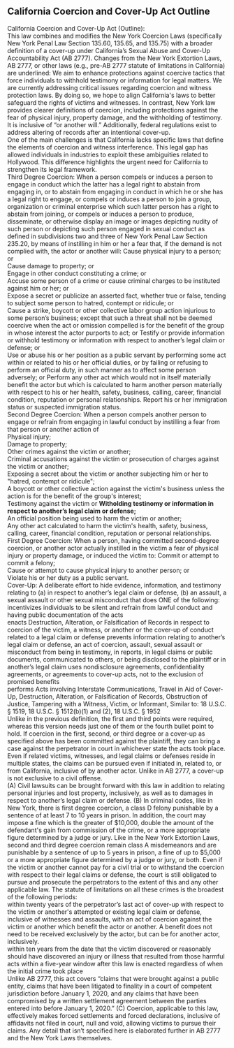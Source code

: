 ## California Coercion and Cover-Up Act Outline

California Coercion and Cover-Up Act (Outline):<br>
This law combines and modifies the New York Coercion Laws (specifically New York Penal Law Section 135.60, 135.65, and 135.75) with a broader definition of a cover-up under California’s Sexual Abuse and Cover-Up Accountability Act (AB 2777). Changes from the New York Extortion Laws, AB 2777, or other laws (e.g., pre-AB 2777 statute of limitations in California) are underlined:
We aim to enhance protections against coercive tactics that force individuals to withhold testimony or information for legal matters. We are currently addressing critical issues regarding coercion and witness protection laws. By doing so, we hope to align California's laws to better safeguard the rights of victims and witnesses. In contrast, New York law provides clearer definitions of coercion, including protections against the fear of physical injury, property damage, and the withholding of testimony. It is inclusive of “or another will.”
Additionally, federal regulations exist to address altering of records after an intentional cover-up.<br>
One of the main challenges is that California lacks specific laws that define the elements of coercion and witness interference. This legal gap has allowed individuals in industries to exploit these ambiguities related to Hollywood. 
This difference highlights the urgent need for California to strengthen its legal framework.<br>
Third Degree Coercion: When a person compels or induces a person to engage in conduct which the latter has a legal right to abstain from engaging in, or to abstain from engaging in conduct in which he or she has a legal right to engage, or compels or induces a person to join a group, organization or criminal enterprise which such latter person has a right to abstain from joining, or compels or induces a person to produce, disseminate, or otherwise display an image or images depicting nudity of such person or depicting such person engaged in sexual conduct as defined in subdivisions two and three of New York Penal Law Section 235.20, by means of instilling in him or her a fear that, if the demand is not complied with, the actor or another will:
Cause physical injury to a person; or<br>
Cause damage to property; or<br>
Engage in other conduct constituting a crime; or<br>
Accuse some person of a crime or cause criminal charges to be instituted against him or her; or<br>
Expose a secret or publicize an asserted fact, whether true or false, tending to subject some person to hatred, contempt or ridicule; or<br>
Cause a strike, boycott or other collective labor group action injurious to some person’s business; except that such a threat shall not be deemed coercive when the act or omission compelled is for the benefit of the group in whose interest the actor purports to act; or
Testify or provide information or withhold testimony or information with respect to another’s legal claim or defense; or<br>
Use or abuse his or her position as a public servant by performing some act within or related to his or her official duties, or by failing or refusing to perform an official duty, in such manner as to affect some person adversely; or
Perform any other act which would not in itself materially benefit the actor but which is calculated to harm another person materially with respect to his or her health, safety, business, calling, career, financial condition, reputation or personal relationships.
Report his or her immigration status or suspected immigration status.<br>
Second Degree Coercion: When a person compels another person to engage or refrain from engaging in lawful conduct by instilling a fear from that person or another action of
<br>Physical injury;<br>
Damage to property;<br>
Other crimes against the victim or another;<br>
Criminal accusations against the victim or prosecution of charges against the victim or another;<br>
Exposing a secret about the victim or another subjecting him or her to "hatred, contempt or ridicule";<br>
A boycott or other collective action against the victim's business unless the action is for the benefit of the group's interest;<br>
Testimony against the victim or <b>Witholding testinomy or information in respect to another’s legal claim or defense;</b><br>
An official position being used to harm the victim or another;<br>
Any other act calculated to harm the victim's health, safety, business, calling, career, financial condition, reputation or personal relationships.<br>
First Degree Coercion: When a person, having committed second-degree coercion, or another actor actually instilled in the victim a fear of physical injury or property damage, or induced the victim to:
Commit or attempt to commit a felony;<br>
Cause or attempt to cause physical injury to another person; or<br>
Violate his or her duty as a public servant.<br>
Cover-Up: A deliberate effort to hide evidence, information, and testimony relating to (a) in respect to another’s legal claim or defense, (b) an assault, a sexual assault or other sexual misconduct that does ONE of the following:
incentivizes individuals to be silent and refrain from lawful conduct and having public documentation of the acts<br>
enacts Destruction, Alteration, or Falsification of Records in respect to coercion of the victim, a witness, or another or the cover-up of conduct related to a legal claim or defense
prevents information relating to another’s legal claim or defense, an act of coercion, assault, sexual assault or misconduct from being in testimony, in reports, in legal claims or public documents, communicated to others, or being disclosed to the plaintiff or in another’s legal claim
uses nondisclosure agreements, confidentiality agreements, or agreements to cover-up acts, not to the exclusion of promised benefits<br>
performs Acts involving Interstate Communications, Travel in Aid of Cover-Up, Destruction, Alteration, or Falsification of Records, Obstruction of Justice, Tampering with a Witness, Victim, or Informant,
Similar to: 18 U.S.C. § 1519, 18 U.S.C. § 1512(b)(1) and (2), 18 U.S.C. § 1952<br>
Unlike in the previous definition, the first and third points were required, whereas this version needs just one of them or the fourth bullet point to hold.
If coercion in the first, second, or third degree or a cover-up as specified above has been committed against the plaintiff, they can bring a case against the perpetrator in court in whichever state the acts took place.
Even if related victims, witnesses, and legal claims or defenses reside in multiple states, the claims can be pursued even if initiated in, related to, or from California, inclusive of by another actor.
Unlike in AB 2777, a cover-up is not exclusive to a civil offense.<br>
(A) Civil lawsuits can be brought forward with this law in addition to relating personal injuries and lost property, inclusively, as well as to damages in respect to another’s legal claim or defense.
(B) In criminal codes, like in New York, there is first degree coercion, a class D felony punishable by a sentence of at least 7 to 10 years in prison. In addition, the court may impose a fine which is the greater of $10,000, double the amount of the defendant's gain from commission of the crime, or a more appropriate figure determined by a judge or jury.
Like in the New York Extortion Laws, second and third degree coercion remain class A misdemeanors and are punishable by a sentence of up to 5 years in prison, a fine of up to $5,000 or a more appropriate figure determined by a judge or jury, or both.
Even if the victim or another cannot pay for a civil trial or to withstand the coercion with respect to their legal claims or defense, the court is still obligated to pursue and prosecute the perpetrators to the extent of this and any other applicable law.
The statute of limitations on all these crimes is the broadest of the following periods:<br>
within twenty years of the perpetrator’s last act of cover-up with respect to the victim or another's attempted or existing legal claim or defense, inclusive of witnesses and assaults, with an act of coercion against the victim or another which benefit the actor or another.
A benefit does not need to be received exclusively by the actor, but can be for another actor, inclusively.<br>
within ten years from the date that the victim discovered or reasonably should have discovered an injury or illness that resulted from those harmful acts
within a five-year window after this law is enacted regardless of when the initial crime took place<br>
Unlike AB 2777, this act covers “claims that were brought against a public entity, claims that have been litigated to finality in a court of competent jurisdiction before January 1, 2020, and any claims that have been compromised by a written settlement agreement between the parties entered into before January 1, 2020.”
(C) Coercion, applicable to this law, effectively makes forced settlements and forced declarations, inclusive of affidavits not filed in court, null and void, allowing victims to pursue their claims.
Any detail that isn’t specified here is elaborated further in AB 2777 and the New York Laws themselves.
